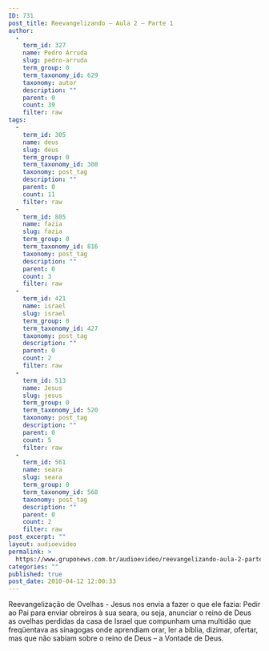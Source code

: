 ```yaml
---
ID: 731
post_title: Reevangelizando – Aula 2 – Parte 1
author:
  - 
    term_id: 327
    name: Pedro Arruda
    slug: pedro-arruda
    term_group: 0
    term_taxonomy_id: 629
    taxonomy: autor
    description: ""
    parent: 0
    count: 39
    filter: raw
tags:
  - 
    term_id: 305
    name: deus
    slug: deus
    term_group: 0
    term_taxonomy_id: 308
    taxonomy: post_tag
    description: ""
    parent: 0
    count: 11
    filter: raw
  - 
    term_id: 805
    name: fazia
    slug: fazia
    term_group: 0
    term_taxonomy_id: 816
    taxonomy: post_tag
    description: ""
    parent: 0
    count: 3
    filter: raw
  - 
    term_id: 421
    name: israel
    slug: israel
    term_group: 0
    term_taxonomy_id: 427
    taxonomy: post_tag
    description: ""
    parent: 0
    count: 2
    filter: raw
  - 
    term_id: 513
    name: Jesus
    slug: jesus
    term_group: 0
    term_taxonomy_id: 520
    taxonomy: post_tag
    description: ""
    parent: 0
    count: 5
    filter: raw
  - 
    term_id: 561
    name: seara
    slug: seara
    term_group: 0
    term_taxonomy_id: 568
    taxonomy: post_tag
    description: ""
    parent: 0
    count: 2
    filter: raw
post_excerpt: ""
layout: audioevideo
permalink: >
  https://www.gruponews.com.br/audioevideo/reevangelizando-aula-2-parte-1
categories: ""
published: true
post_date: 2010-04-12 12:00:33
---
```

Reevangelização de Ovelhas - Jesus nos envia a fazer o que ele fazia: Pedir ao Pai para enviar obreiros à sua seara, ou seja, anunciar o reino de Deus as ovelhas perdidas da casa de Israel que compunham uma multidão que freqüentava as sinagogas onde aprendiam orar, ler a bíblia, dizimar, ofertar, mas que não sabiam sobre o reino de Deus – a Vontade de Deus.